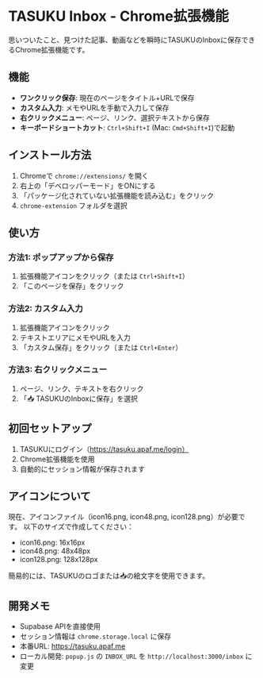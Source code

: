 # TASUKU Inbox - Chrome拡張機能

思いついたこと、見つけた記事、動画などを瞬時にTASUKUのInboxに保存できるChrome拡張機能です。

## 機能

- **ワンクリック保存**: 現在のページをタイトル+URLで保存
- **カスタム入力**: メモやURLを手動で入力して保存
- **右クリックメニュー**: ページ、リンク、選択テキストから保存
- **キーボードショートカット**: `Ctrl+Shift+I` (Mac: `Cmd+Shift+I`)で起動

## インストール方法

1. Chromeで `chrome://extensions/` を開く
2. 右上の「デベロッパーモード」をONにする
3. 「パッケージ化されていない拡張機能を読み込む」をクリック
4. `chrome-extension` フォルダを選択

## 使い方

### 方法1: ポップアップから保存
1. 拡張機能アイコンをクリック（または `Ctrl+Shift+I`）
2. 「このページを保存」をクリック

### 方法2: カスタム入力
1. 拡張機能アイコンをクリック
2. テキストエリアにメモやURLを入力
3. 「カスタム保存」をクリック（または `Ctrl+Enter`）

### 方法3: 右クリックメニュー
1. ページ、リンク、テキストを右クリック
2. 「📥 TASUKUのInboxに保存」を選択

## 初回セットアップ

1. TASUKUにログイン（https://tasuku.apaf.me/login）
2. Chrome拡張機能を使用
3. 自動的にセッション情報が保存されます

## アイコンについて

現在、アイコンファイル（icon16.png, icon48.png, icon128.png）が必要です。
以下のサイズで作成してください：
- icon16.png: 16x16px
- icon48.png: 48x48px
- icon128.png: 128x128px

簡易的には、TASUKUのロゴまたは📥の絵文字を使用できます。

## 開発メモ

- Supabase APIを直接使用
- セッション情報は `chrome.storage.local` に保存
- 本番URL: https://tasuku.apaf.me
- ローカル開発: `popup.js` の `INBOX_URL` を `http://localhost:3000/inbox` に変更
